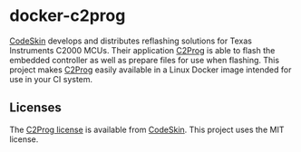 docker-c2prog
=============

[CodeSkin] develops and distributes reflashing solutions for Texas Instruments C2000 MCUs.
Their application [C2Prog] is able to flash the embedded controller as well as prepare files for use when flashing.
This project makes [C2Prog] easily available in a Linux Docker image intended for use in your CI system.

Licenses
--------

The [C2Prog license] is available from [CodeSkin].  This project uses the MIT license.

[CodeSkin]: https://www.codeskin.com/
[C2Prog]: https://www.codeskin.com/programmer
[C2Prog license]: https://www.codeskin.com/wp-content/uploads/2012/07/C2Prog-License.pdf
